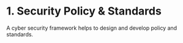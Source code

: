 # 1. Security Policy & Standards

A cyber security framework helps to design and develop policy and standards.&#x20;
